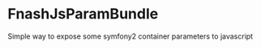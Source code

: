 FnashJsParamBundle
==================

Simple way to expose some symfony2 container parameters to javascript